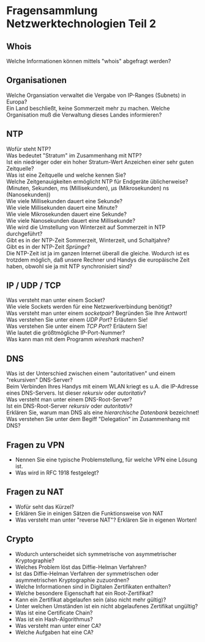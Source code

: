 # Fragensammlung Netzwerktechnologien Teil 2

## Whois

Welche Informationen können mittels "whois" abgefragt werden?

## Organisationen

Welche Organsiation verwaltet die Vergabe von IP-Ranges (Subnets) in Europa?  
Ein Land beschließt, keine Sommerzeit mehr zu machen. Welche Organisation muß die Verwaltung dieses Landes
informieren?

## NTP

Wofür steht NTP?  
Was bedeutet "Stratum" im Zusammenhang mit NTP?  
Ist ein niedrieger oder ein hoher Stratum-Wert Anzeichen einer sehr guten Zeitquelle?  
Was ist eine Zeitquelle und welche kennen Sie?  
Welche Zeitgenauigkeiten ermöglicht NTP für Endgeräte üblicherweise? (Minuten, Sekunden, ms (Millisekunden), µs (Mikrosekunden) ns (Nanosekunden))  
Wie viele Millisekunden dauert eine Sekunde?  
Wie viele Millisekunden dauert eine Minute?  
Wie viele Mikrosekunden dauert eine Sekunde?  
Wie viele Nanosekunden dauert eine Millisekunde?  
Wie wird die Umstellung von Winterzeit auf Sommerzeit in NTP durchgeführt?  
Gibt es in der NTP-Zeit Sommerzeit, Winterzeit, und Schaltjahre?  
Gibt es in der NTP-Zeit *Sprünge*?  
Die NTP-Zeit ist ja im ganzen Internet überall die gleiche. Wodurch ist es trotzdem möglich, daß unsere Rechner und Handys die europäische Zeit haben,
obwohl sie ja mit NTP synchronisiert sind?  

## IP / UDP / TCP

Was versteht man unter einem Socket?  
Wie viele Sockets werden für eine Netzwerkverbindung benötigt?  
Was versteht man unter einem *socketpair*? Begründen Sie Ihre Antwort!
Was verstehen Sie unter einem *UDP Port*? Erläutern Sie!  
Was verstehen Sie unter einem *TCP Port*?  Erläutern Sie!  
Wie lautet die größtmögliche IP-Port-Nummer?  
Was kann man mit dem Programm *wireshark* machen?

## DNS

Was ist der Unterschied zwischen einem "autoritativen" und einem "rekursiven" DNS-Server?  
Beim Verbinden Ihres Handys mit einem WLAN kriegt es u.A. die IP-Adresse eines DNS-Servers. Ist dieser
*rekursiv* oder *autoritativ*?  
Was versteht man unter einem DNS-Root-Server?  
Ist ein DNS-Root-Server *rekursiv* oder *autoritativ*?  
Erklären Sie, warum man DNS als eine *hierarchische Datenbank* bezeichnet!  
Was verstehen Sie unter dem Begiff "Delegation" im Zusammenhang mit DNS?  

## Fragen zu VPN

- Nennen Sie eine typische Problemstellung, für welche VPN eine Lösung ist.
- Was wird in RFC 1918 festgelegt?

## Fragen zu NAT

- Wofür seht das Kürzel?
- Erklären Sie in einigen Sätzen die Funktionsweise von NAT
- Was versteht man unter "reverse NAT"? Erklären Sie in eigenen Worten!

## Crypto

- Wodurch unterscheidet sich symmetrische von asymmetrischer Kryptographie?
- Welches Problem löst das Diffie-Helman Verfahren?
- Ist das Diffie-Helman Verfahren der symmetrischen oder asymmetrischen Kryptographie zuzuordnen?
- Welche Informationen sind in Digitalen Zertifikaten enthalten?
- Welche besondere Eigenschaft hat ein Root-Zertifikat?
- Kann ein Zertifikat abgelaufen sein (also nicht mehr gültig)?
- Unter welchen Umständen ist ein nicht abgelaufenes Zertifikat ungültig?
- Was ist eine Certificate Chain?
- Was ist ein Hash-Algorithmus?
- Was versteht man unter einer CA?
- Welche Aufgaben hat eine CA?

